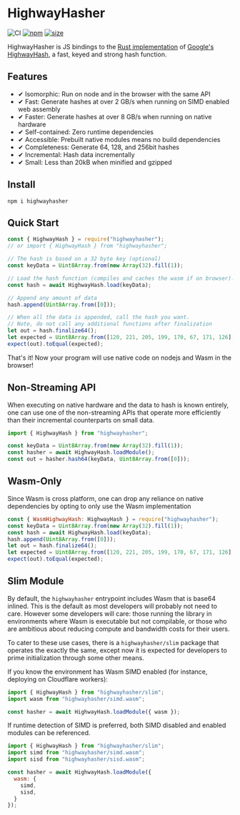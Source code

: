 # HighwayHasher

![CI](https://github.com/nickbabcock/highwayhasher/workflows/CI/badge.svg)
[![npm](https://img.shields.io/npm/v/highwayhasher.svg)](http://npm.im/highwayhasher)
[![size](https://badgen.net/bundlephobia/minzip/highwayhasher)](https://bundlephobia.com/package/highwayhasher)

HighwayHasher is JS bindings to the [Rust implementation](https://github.com/nickbabcock/highway-rs) of [Google's HighwayHash](https://github.com/google/highwayhash), a fast, keyed and strong hash function.

## Features

- ✔ Isomorphic: Run on node and in the browser with the same API
- ✔ Fast: Generate hashes at over 2 GB/s when running on SIMD enabled web assembly
- ✔ Faster: Generate hashes at over 8 GB/s when running on native hardware
- ✔ Self-contained: Zero runtime dependencies
- ✔ Accessible: Prebuilt native modules means no build dependencies
- ✔ Completeness: Generate 64, 128, and 256bit hashes
- ✔ Incremental: Hash data incrementally
- ✔ Small: Less than 20kB when minified and gzipped

## Install

```
npm i highwayhasher
```

## Quick Start

```js
const { HighwayHash } = require("highwayhasher");
// or import { HighwayHash } from "highwayhasher";

// The hash is based on a 32 byte key (optional)
const keyData = Uint8Array.from(new Array(32).fill(1));

// Load the hash function (compiles and caches the wasm if on browser).
const hash = await HighwayHash.load(keyData);

// Append any amount of data
hash.append(Uint8Array.from([0]));

// When all the data is appended, call the hash you want.
// Note, do not call any additional functions after finalization
let out = hash.finalize64();
let expected = Uint8Array.from([120, 221, 205, 199, 170, 67, 171, 126]);
expect(out).toEqual(expected);
```

That's it! Now your program will use native code on nodejs and Wasm in the browser!

## Non-Streaming API

When executing on native hardware and the data to hash is known entirely, one can use one of the non-streaming APIs that operate more efficiently than their incremental counterparts on small data.

```js
import { HighwayHash } from "highwayhasher";

const keyData = Uint8Array.from(new Array(32).fill(1));
const hasher = await HighwayHash.loadModule();
const out = hasher.hash64(keyData, Uint8Array.from([0]));
```

## Wasm-Only

Since Wasm is cross platform, one can drop any reliance on native dependencies by opting to only use the Wasm implementation

```js
const { WasmHighwayHash: HighwayHash } = require("highwayhasher");
const keyData = Uint8Array.from(new Array(32).fill(1));
const hash = await HighwayHash.load(keyData);
hash.append(Uint8Array.from([0]));
let out = hash.finalize64();
let expected = Uint8Array.from([120, 221, 205, 199, 170, 67, 171, 126]);
expect(out).toEqual(expected);
```

## Slim Module

By default, the `highwayhasher` entrypoint includes Wasm that is base64 inlined. This is the default as most developers will probably not need to care. However some developers will care: those running the library in environments where Wasm is executable but not compilable, or those who are ambitious about reducing compute and bandwidth costs for their users.

To cater to these use cases, there is a `highwayhasher/slim` package that operates the exactly the same, except now it is expected for developers to prime initialization through some other means.

If you know the environment has Wasm SIMD enabled (for instance, deploying on Cloudflare workers):

```js
import { HighwayHash } from "highwayhasher/slim";
import wasm from "highwayhasher/simd.wasm";

const hasher = await HighwayHash.loadModule({ wasm });
```

If runtime detection of SIMD is preferred, both SIMD disabled and enabled modules can be referenced.

```js
import { HighwayHash } from "highwayhasher/slim";
import simd from "highwayhasher/simd.wasm";
import sisd from "highwayhasher/sisd.wasm";

const hasher = await HighwayHash.loadModule({
  wasm: {
    simd,
    sisd,
  }
});
```
